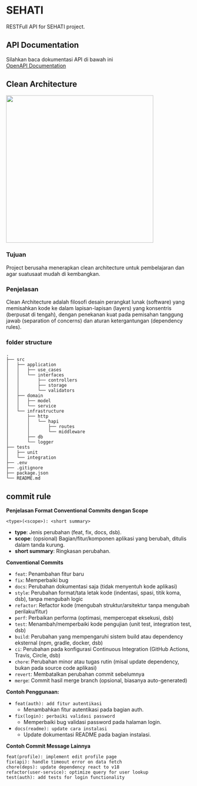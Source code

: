 # SEHATI
RESTFull API for SEHATI project.

## API Documentation
Silahkan baca dokumentasi API di bawah ini <br>
[OpenAPI Documentation](https://sehati-by-dbs-coding-camp.github.io/sehati-api/)

## Clean Architecture
<img src="https://blog.cleancoder.com/uncle-bob/images/2012-08-13-the-clean-architecture/CleanArchitecture.jpg" width="400">

### Tujuan
Project berusaha menerapkan clean architecture untuk pembelajaran dan agar suatusaat mudah di kembangkan.

### Penjelasan
Clean Architecture adalah filosofi desain perangkat lunak (software) yang memisahkan kode ke dalam lapisan-lapisan (layers) yang konsentris (berpusat di tengah), dengan penekanan kuat pada pemisahan tanggung jawab (separation of concerns) dan aturan ketergantungan (dependency rules).

### folder structure
```
.
├── src
│   ├── application
│   │   ├── use_cases
│   │   └── interfaces
│   │       ├── controllers
│   │       ├── storage
│   │       └── validators
│   ├── domain
│   │   ├── model
│   │   └── service
│   └── infrastructure
│       ├── http 
│       │   └── hapi
│       │       ├── routes
│       │       └── middleware
│       ├── db
│       └── logger
├── tests
│   ├── unit
│   └── integration
├── .env
├── .gitignore
├── package.json
└── README.md
```

## commit rule
**Penjelasan Format Conventional Commits dengan Scope**
```
<type>(<scope>): <short summary>
```
- **type**: Jenis perubahan (feat, fix, docs, dsb).
- **scope**: (opsional) Bagian/fitur/komponen aplikasi yang berubah, ditulis dalam tanda kurung.
- **short summary**: Ringkasan perubahan.

**Conventional Commits**
- `feat`: Penambahan fitur baru
- `fix`: Memperbaiki bug
- `docs`: Perubahan dokumentasi saja (tidak menyentuh kode aplikasi)
- `style`: Perubahan format/tata letak kode (indentasi, spasi, titik koma, dsb), tanpa mengubah logic
- `refactor`: Refactor kode (mengubah struktur/arsitektur tanpa mengubah perilaku/fitur)
- `perf`: Perbaikan performa (optimasi, mempercepat eksekusi, dsb)
- `test`: Menambah/memperbaiki kode pengujian (unit test, integration test, dsb)
- `build`: Perubahan yang mempengaruhi sistem build atau dependency eksternal (npm, gradle, docker, dsb)
- `ci`: Perubahan pada konfigurasi Continuous Integration (GitHub Actions, Travis, Circle, dsb)
- `chore`: Perubahan minor atau tugas rutin (misal update dependency, bukan pada source code aplikasi)
- `revert`: Membatalkan perubahan commit sebelumnya
- `merge`: Commit hasil merge branch (opsional, biasanya auto-generated)

**Contoh Penggunaan:**
- `feat(auth): add fitur autentikasi`
  - Menambahkan fitur autentikasi pada bagian auth.
- `fix(login): perbaiki validasi password`
  - Memperbaiki bug validasi password pada halaman login.
- `docs(readme): update cara instalasi`
  - Update dokumentasi README pada bagian instalasi.

**Contoh Commit Message Lainnya**
```
feat(profile): implement edit profile page
fix(api): handle timeout error on data fetch
chore(deps): update dependency react to v18
refactor(user-service): optimize query for user lookup
test(auth): add tests for login functionality
```
